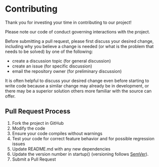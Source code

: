 # Contributing

Thank you for investing your time in contributing to our project!

Please note our code of conduct governing interactions with the project.

Before submitting a pull request, please first discuss your desired change, including
why you believe a change is needed (or what is the problem that needs to be solved)
by one of the following:

* create a discussion topic (for general discussion)
* create an issue (for specific discussion)
* email the repository owner (for preliminary discussion)

It is often helpful to discuss your desired change even before starting to write
code because a similar change may already be in development, or there may be a superior solution
others more familiar with the source can offer.

## Pull Request Process

1. Fork the project in GitHub
2. Modify the code
3. Ensure your code compiles without warnings
4. Test your code for correct feature behavior and for possible regression issues
5. Update README.md with any new dependencies
6. Update the version number in startup() (versioning follows [SemVer](http://semver.org/)).
7. Submit a Pull Request

